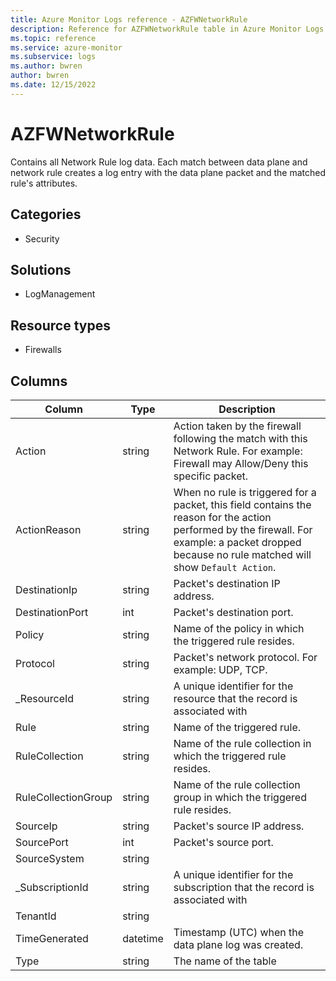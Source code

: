 ```yaml
---
title: Azure Monitor Logs reference - AZFWNetworkRule
description: Reference for AZFWNetworkRule table in Azure Monitor Logs.
ms.topic: reference
ms.service: azure-monitor
ms.subservice: logs
ms.author: bwren
author: bwren
ms.date: 12/15/2022
---
```


# AZFWNetworkRule

 Contains all Network Rule log data. Each match between data plane and network rule creates a log entry with the data plane packet and the matched rule's attributes.

## Categories

- Security
## Solutions

- LogManagement
## Resource types

- Firewalls




## Columns

| Column | Type | Description |
| --- | --- | --- |
| Action | string | Action taken by the firewall following the match with this Network Rule. For example: Firewall may Allow/Deny this specific packet. |
| ActionReason | string | When no rule is triggered for a packet, this field contains the reason for the action performed by the firewall. For example: a packet dropped because no rule matched will show `Default Action`. |
| DestinationIp | string | Packet's destination IP address. |
| DestinationPort | int | Packet's destination port. |
| Policy | string | Name of the policy in which the triggered rule resides. |
| Protocol | string | Packet's network protocol. For example: UDP, TCP. |
| _ResourceId | string | A unique identifier for the resource that the record is associated with |
| Rule | string | Name of the triggered rule. |
| RuleCollection | string | Name of the rule collection in which the triggered rule resides. |
| RuleCollectionGroup | string | Name of the rule collection group in which the triggered rule resides. |
| SourceIp | string | Packet's source IP address. |
| SourcePort | int | Packet's source port. |
| SourceSystem | string |  |
| _SubscriptionId | string | A unique identifier for the subscription that the record is associated with |
| TenantId | string |  |
| TimeGenerated | datetime | Timestamp (UTC) when the data plane log was created. |
| Type | string | The name of the table |
